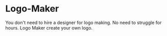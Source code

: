 # Logo-Maker
You don't need to hire a designer for logo making. No need to struggle for hours. Logo Maker create your own logo.
